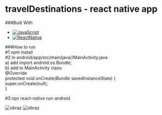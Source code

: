 # travelDestinations - react native app

###Built With
* [![JavaScript][JavaScript.img]][JavaScript-url]
* [![ReactNative][ReactNative.img]][ReactNative-url]

###How to run </br>
#1 npm install </br>
#2 In android/app/src/main/java/<your package name>/MainActivity.java </br>
a) add import android.os.Bundle; </br>
b) add to MainActivity class: </br>
@Override</br>
protected void onCreate(Bundle savedInstanceState) {</br>
  super.onCreate(null);</br>
}</br>

#3 npx react-native run-android </br>

![obraz](https://user-images.githubusercontent.com/82237491/200676032-d3e90741-9873-4456-bbbb-2fe1f1dc6f56.png)
![obraz](https://github.com/Marcelinc/travelDestinations/assets/82237491/f69aa8cb-89a8-48db-9a29-964933dbbe64)



<!-- MARKDOWN LINKS & IMAGES -->
[JavaScript.img]: https://img.shields.io/badge/JavaScript-F7DF1E?style=for-the-badge&logo=javascript&logoColor=black
[JavaScript-url]: #
[ReactNative.img]: https://img.shields.io/badge/React_Native-20232A?style=for-the-badge&logo=react&logoColor=61DAFB
[ReactNative-url]: https://reactnative.dev/
